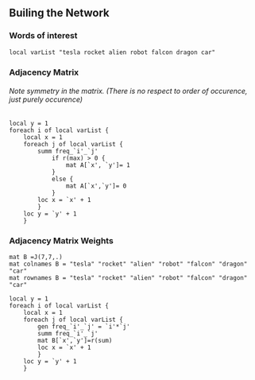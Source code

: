 ## Builing the Network

### Words of interest
`local varList "tesla rocket alien robot falcon dragon car"`

### Adjacency Matrix
###### Note symmetry in the matrix. (There is no respect to order of occurence, just purely occurence)

```
local y = 1
foreach i of local varList {
	local x = 1
	foreach j of local varList {
		summ freq_`i'_`j'
			if r(max) > 0 {
				mat A[`x', `y']= 1
			}
			else {
				mat A[`x',`y']= 0	
			}
		loc x = `x' + 1
		}
	loc y = `y' + 1
	}
```

### Adjacency Matrix Weights
```
mat B =J(7,7,.)
mat colnames B = "tesla" "rocket" "alien" "robot" "falcon" "dragon" "car"
mat rownames B = "tesla" "rocket" "alien" "robot" "falcon" "dragon" "car"

local y = 1
foreach i of local varList {
	local x = 1
	foreach j of local varList {
		gen freq_`i'_`j' = `i'*`j'
		summ freq_`i'_`j'
		mat B[`x',`y']=r(sum)
		loc x = `x' + 1
		}
	loc y = `y' + 1
	}
```
